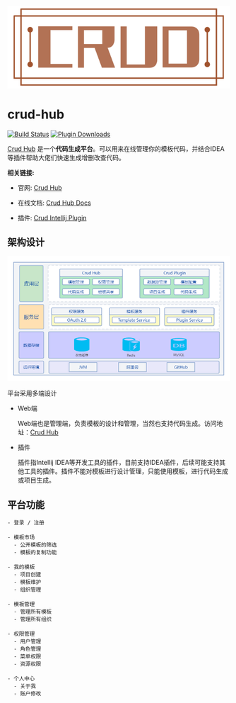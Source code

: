 <div align="center"> 
<img src="./docs/.vuepress/public/images/hero.png")>
</div>

# crud-hub
 
 [![Build Status](https://img.shields.io/github/workflow/status/mars05/crud-hub/build?logo=github)](https://github.com/mars05/crud-hub/actions/workflows/build.yml)
 [![Plugin Downloads](https://img.shields.io/jetbrains/plugin/d/12440-crud?logo=jetbrains)](https://plugins.jetbrains.com/plugin/12440)
  
[Crud Hub](https://crud-hub.top/) 是一个**代码生成平台**。可以用来在线管理你的模板代码，并结合IDEA等插件帮助大佬们快速生成增删改查代码。

**相关链接:**

- 官网: [Crud Hub](https://crud-hub.top/)

- 在线文档: [Crud Hub Docs](https://crud-hub.top/docs/)

- 插件: [Crud Intellij Plugin](https://github.com/mars05/crud-intellij-plugin)


## 架构设计

![架构设计图](./docs/guide/jgsj.png)

平台采用多端设计

- Web端

  Web端也是管理端，负责模板的设计和管理，当然也支持代码生成。访问地址：[Crud Hub](https://crud-hub.top/)  
- 插件

  插件指Intellij IDEA等开发工具的插件，目前支持IDEA插件，后续可能支持其他工具的插件。插件不能对模板进行设计管理，只能使用模板，进行代码生成或项目生成。


## 平台功能

```
- 登录 / 注册

- 模板市场
  - 公开模板的筛选
  - 模板的复制功能

- 我的模板
  - 项目创建
  - 模板维护
  - 组织管理

- 模板管理
  - 管理所有模板
  - 管理所有组织

- 权限管理
  - 用户管理
  - 角色管理
  - 菜单权限
  - 资源权限

- 个人中心
  - 关于我
  - 账户修改
```
